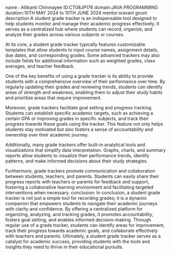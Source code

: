 name : Allikanti Chinmayee
ID:CT08JP176
domain:JAVA PROGRAMMING
duration:10TH MAY 2024 to 10TH JUNE 2024
mentor:sravani gouni
description:A student grade tracker is an indispensable tool designed to help students monitor and manage their academic progress effectively. It serves as a centralized hub where students can record, organize, and analyze their grades across various subjects or courses.

At its core, a student grade tracker typically features customizable templates that allow students to input course names, assignment details, due dates, and corresponding grades. Some advanced trackers may also include fields for additional information such as weighted grades, class averages, and teacher feedback.

One of the key benefits of using a grade tracker is its ability to provide students with a comprehensive overview of their performance over time. By regularly updating their grades and reviewing trends, students can identify areas of strength and weakness, enabling them to adjust their study habits and prioritize areas that require improvement.

Moreover, grade trackers facilitate goal setting and progress tracking. Students can establish specific academic targets, such as achieving a certain GPA or improving grades in specific subjects, and track their progress towards these goals using the tracker. This feature not only helps students stay motivated but also fosters a sense of accountability and ownership over their academic journey.

Additionally, many grade trackers offer built-in analytical tools and visualizations that simplify data interpretation. Graphs, charts, and summary reports allow students to visualize their performance trends, identify patterns, and make informed decisions about their study strategies.

Furthermore, grade trackers promote communication and collaboration between students, teachers, and parents. Students can easily share their progress reports with teachers or parents for feedback and support, fostering a collaborative learning environment and facilitating targeted interventions when necessary.
conclusion:
In conclusion, a student grade tracker is not just a simple tool for recording grades; it is a dynamic companion that empowers students to navigate their academic journeys with clarity and confidence. By offering a centralized platform for organizing, analyzing, and tracking grades, it promotes accountability, fosters goal setting, and enables informed decision-making. Through regular use of a grade tracker, students can identify areas for improvement, track their progress towards academic goals, and collaborate effectively with teachers and parents. Ultimately, a student grade tracker serves as a catalyst for academic success, providing students with the tools and insights they need to thrive in their educational pursuits.
